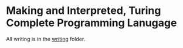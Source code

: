 # Making and Interpreted, Turing Complete Programming Lanugage

All writing is in the [writing](./writing) folder.
